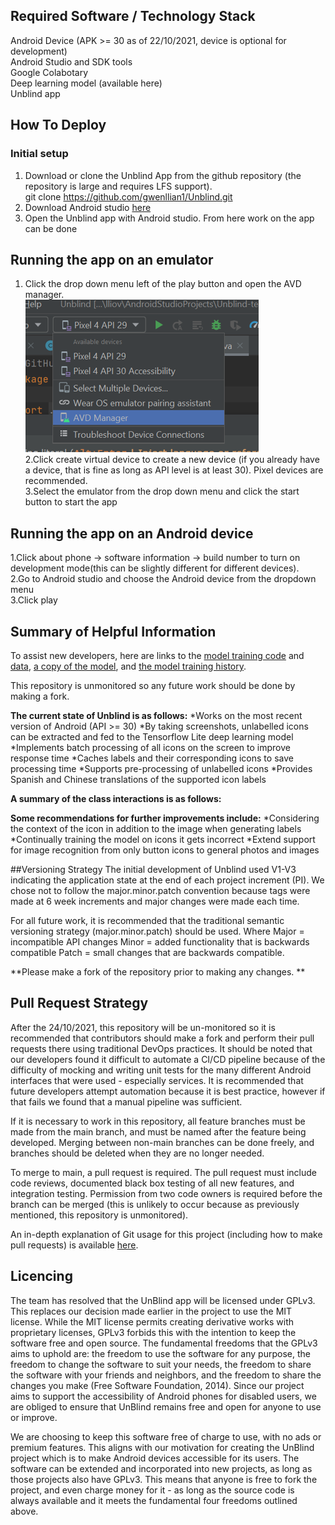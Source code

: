 
<h2> Required Software / Technology Stack </h2>
Android Device (APK >= 30 as of 22/10/2021, device is optional for development) <br>
Android Studio and SDK tools <br>
Google Colabotary <br>
Deep learning model (available here) <br>
Unblind app <br>

## How To Deploy 
### Initial setup 
1. Download or clone the Unblind App from the github repository (the repository is large and requires LFS support). <br>
   git clone https://github.com/gwenllian1/Unblind.git <br>
3. Download Android studio [here](https://developer.android.com/studio?utm_source=android-studio) <br>
4. Open the Unblind app with Android studio. From here work on the app can be done <br>

## Running the app on an emulator 
1. Click the drop down menu left of the play button and open the AVD manager. <br>
  ![avd manager](avd-IMAGE.png) <br>
2.Click create virtual device to create a new device (if you already have a device, that is fine as long as API level is at least 30). Pixel devices are recommended. <br>
3.Select the emulator from the drop down menu and click the start button to start the app

## Running the app on an Android device 
1.Click about phone -> software information -> build number to turn on development mode(this can be slightly different for different devices). <br>
2.Go to Android studio and choose the Android device from the dropdown menu <br>
3.Click play

## Summary of Helpful Information
To assist new developers, here are links to the [model training code](https://colab.research.google.com/drive/14gCMA5bSni_I-oPFmjfWeRH1C8niefqQ?usp=sharing) and [data](https://drive.google.com/file/d/1pXaT1d5mQPsDLq_cJiskhLGqaRfBAEn5/view?usp=sharing), [a copy of the model](https://drive.google.com/file/d/1H1PdcZtZqVYZweIju2ZKQbepTMnK5pTj/view?usp=sharing), and [the model training history](https://docs.google.com/document/d/1XJWlhYr0uukgAzRN1SzruF9j-9K1R9ckO1_zFcMYZZE/edit?usp=sharing). 

This repository is unmonitored so any future work should be done by making a fork.

**The current state of Unblind is as follows:**
*Works on the most recent version of Android (API >= 30)
*By taking screenshots, unlabelled icons can be extracted and fed to the Tensorflow Lite deep learning model
*Implements batch processing of all icons on the screen to improve response time
*Caches labels and their corresponding icons to save processing time
*Supports pre-processing of unlabelled icons 
*Provides Spanish and Chinese translations of the supported icon labels 

**A summary of the class interactions is as follows:**

**Some recommendations for further improvements include:**
*Considering the context of the icon in addition to the image when generating labels
*Continually training the model on icons it gets incorrect
*Extend support for image recognition from only button icons to general photos and images

 ##Versioning Strategy
The initial development of Unblind used V1-V3 indicating the application state at the end of each project increment (PI). We chose not to follow the major.minor.patch convention because tags were made at 6 week increments and major changes were made each time.

For all future work,  it is recommended that the traditional semantic versioning strategy (major.minor.patch) should be used. 
Where
Major = incompatible API changes
Minor = added functionality that is backwards compatible
Patch = small changes that are backwards compatible.

**Please make a fork of the repository prior to making any changes. **

## Pull Request Strategy
After the 24/10/2021, this repository will be un-monitored so it is recommended that contributors should make a fork and perform their pull requests there using traditional DevOps practices. It should be noted that our developers found it difficult to automate a CI/CD pipeline because of the difficulty of mocking and writing unit tests for the many different Android interfaces that were used - especially services. It is recommended that future developers attempt automation because it is best practice, however if that fails we found that a manual pipeline was sufficient. 

If it is necessary to work in this repository, all feature branches must be made from the main branch, and must be named after the feature being developed. Merging between non-main branches can be done freely, and branches should be deleted when they are no longer needed. 

To merge to main, a pull request is required. The pull request must include code reviews, documented black box testing of all new features, and integration testing. Permission from two code owners is required before the branch can be merged (this is unlikely to occur because as previously mentioned, this repository is unmonitored). 

An in-depth explanation of Git usage for this project (including how to make pull requests) is available [here](https://drive.google.com/file/d/1OusG6dZiFDWpPdb3RtgrlmSHrn46ndlk/view?usp=sharing).

## Licencing
The team has resolved that the UnBlind app will be licensed under GPLv3. This replaces our decision made earlier in the project to use the MIT license. While the MIT license permits creating derivative works with proprietary licenses, GPLv3 forbids this with the intention to keep the software free and open source. The fundamental freedoms that the GPLv3 aims to uphold are:
the freedom to use the software for any purpose,
the freedom to change the software to suit your needs,
the freedom to share the software with your friends and neighbors, and
the freedom to share the changes you make (Free Software Foundation, 2014).
Since our project aims to support the accessibility of Android phones for disabled users, we are obliged to ensure that UnBlind remains free and open for anyone to use or improve.

We are choosing to keep this software free of charge to use, with no ads or premium features. This aligns with our motivation for creating the UnBlind project which is to make Android devices accessible for its users. The software can be extended and incorporated into new projects, as long as those projects also have GPLv3. This means that anyone is free to fork the project, and even charge money for it - as long as the source code is always available and it meets the fundamental four freedoms outlined above.

